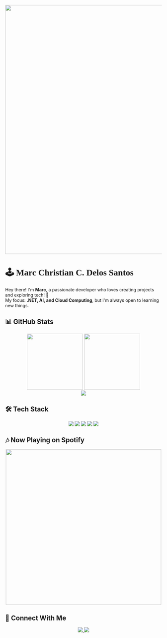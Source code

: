 <p align="center">
  <img src="https://i.pinimg.com/originals/1c/4a/45/1c4a4596912277e7b3b209f1ccf49927.gif" width="800"/>
</p>

# 🕹️ <span style="font-family: 'Press Start 2P', cursive;">Marc Christian C. Delos Santos</span> 

Hey there! I'm **Marc**, a passionate developer who loves creating projects and exploring tech! 🚀  
My focus: **.NET, AI, and Cloud Computing**, but I'm always open to learning new things.  


## 📊 GitHub Stats

<p align="center"> <img height="180em" src="https://github-readme-stats.vercel.app/api?username=mowreee&show_icons=true&theme=merko" /> <img height="180em" src="https://github-readme-streak-stats.herokuapp.com/?user=mowreee&theme=merko" /> <br> <img src="https://github-profile-summary-cards.vercel.app/api/cards/contributions?username=mowreee&theme=2077" /> </p>

## 🛠️ Tech Stack

<p align="center"> <img src="https://img.shields.io/badge/C%23-239120?style=for-the-badge&logo=csharp&logoColor=white"/> <img src="https://img.shields.io/badge/.NET-512BD4?style=for-the-badge&logo=dotnet&logoColor=white"/> <img src="https://img.shields.io/badge/Visual%20Studio-5C2D91?style=for-the-badge&logo=visualstudio&logoColor=white"/> <img src="https://img.shields.io/badge/SQL%20Server-CC2927?style=for-the-badge&logo=microsoftsqlserver&logoColor=white"/> <img src="https://img.shields.io/badge/Docker-2496ED?style=for-the-badge&logo=docker&logoColor=white"/> </p>

## 🎶 Now Playing on Spotify

<p align="center"> <img src="https://spotify-recently-played-readme.vercel.app/api?user=31m2exjv3uwdl6dl2vb65mtotuau" width="500"/> </p>

## 🔗 Connect With Me
<p align="center"> <a href="https://linkedin.com/in/yourprofile"> <img src="https://img.shields.io/badge/LinkedIn-0A66C2?style=for-the-badge&logo=linkedin&logoColor=white"/> </a> <a href="https://twitter.com/yourprofile"> <img src="https://img.shields.io/badge/Twitter-1DA1F2?style=for-the-badge&logo=twitter&logoColor=white"/> </a> </p>
